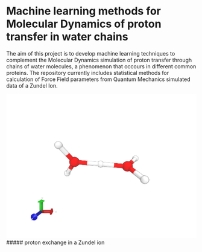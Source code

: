 # Machine learning methods for Molecular Dynamics of proton transfer in water chains

The aim of this project is to develop machine learning techniques to complement the Molecular Dynamics simulation of proton transfer through chains of water molecules, a phenomenon that occours in different common proteins. The repository currently includes statistical methods for calculation of Force Field parameters from Quantum Mechanics simulated data of a Zundel Ion. 

<img src="https://github.com/vincenzomadaghiele/proton/blob/master/figs/zundel.gif" alt="zundel" width="600"/>
##### proton exchange in a Zundel ion
